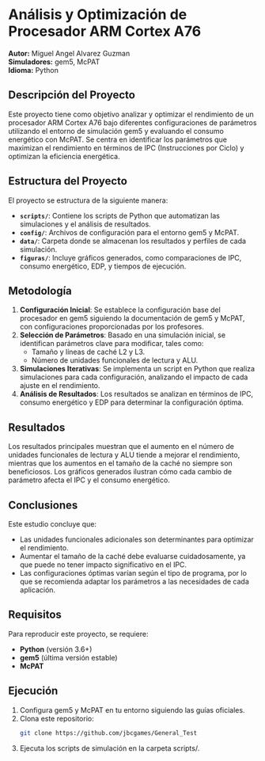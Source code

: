 # Análisis y Optimización de Procesador ARM Cortex A76

**Autor:** Miguel Angel Alvarez Guzman  
**Simuladores:** gem5, McPAT  
**Idioma:** Python

## Descripción del Proyecto

Este proyecto tiene como objetivo analizar y optimizar el rendimiento de un procesador ARM Cortex A76 bajo diferentes configuraciones de parámetros utilizando el entorno de simulación gem5 y evaluando el consumo energético con McPAT. Se centra en identificar los parámetros que maximizan el rendimiento en términos de IPC (Instrucciones por Ciclo) y optimizan la eficiencia energética.

## Estructura del Proyecto

El proyecto se estructura de la siguiente manera:

- **`scripts/`**: Contiene los scripts de Python que automatizan las simulaciones y el análisis de resultados.
- **`config/`**: Archivos de configuración para el entorno gem5 y McPAT.
- **`data/`**: Carpeta donde se almacenan los resultados y perfiles de cada simulación.
- **`figuras/`**: Incluye gráficos generados, como comparaciones de IPC, consumo energético, EDP, y tiempos de ejecución.

## Metodología

1. **Configuración Inicial**: Se establece la configuración base del procesador en gem5 siguiendo la documentación de gem5 y McPAT, con configuraciones proporcionadas por los profesores.
2. **Selección de Parámetros**: Basado en una simulación inicial, se identifican parámetros clave para modificar, tales como:
   - Tamaño y líneas de caché L2 y L3.
   - Número de unidades funcionales de lectura y ALU.
3. **Simulaciones Iterativas**: Se implementa un script en Python que realiza simulaciones para cada configuración, analizando el impacto de cada ajuste en el rendimiento.
4. **Análisis de Resultados**: Los resultados se analizan en términos de IPC, consumo energético y EDP para determinar la configuración óptima.

## Resultados

Los resultados principales muestran que el aumento en el número de unidades funcionales de lectura y ALU tiende a mejorar el rendimiento, mientras que los aumentos en el tamaño de la caché no siempre son beneficiosos. Los gráficos generados ilustran cómo cada cambio de parámetro afecta el IPC y el consumo energético.

## Conclusiones

Este estudio concluye que:

- Las unidades funcionales adicionales son determinantes para optimizar el rendimiento.
- Aumentar el tamaño de la caché debe evaluarse cuidadosamente, ya que puede no tener impacto significativo en el IPC.
- Las configuraciones óptimas varían según el tipo de programa, por lo que se recomienda adaptar los parámetros a las necesidades de cada aplicación.

## Requisitos

Para reproducir este proyecto, se requiere:
- **Python** (versión 3.6+)
- **gem5** (última versión estable)
- **McPAT**
  
## Ejecución

1. Configura gem5 y McPAT en tu entorno siguiendo las guías oficiales.
2. Clona este repositorio:  
   ```bash
   git clone https://github.com/jbcgames/General_Test
3. Ejecuta los scripts de simulación en la carpeta scripts/.
